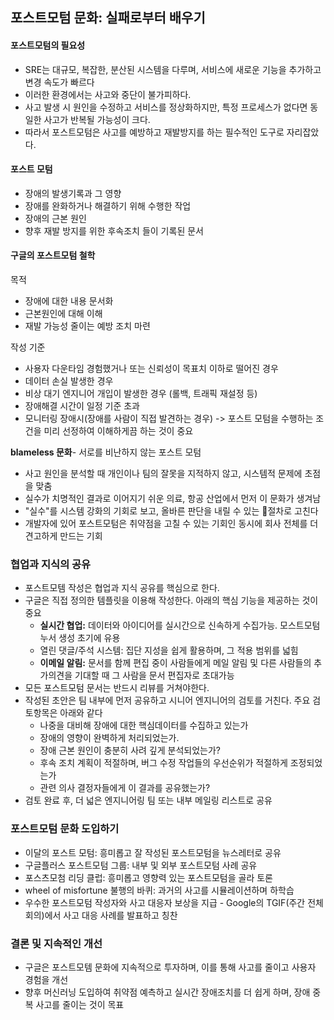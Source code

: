 ## 포스트모텀 문화: 실패로부터 배우기

#### 포스트모텀의 필요성
- SRE는 대규모, 복잡한, 분산된 시스템을 다루며, 서비스에 새로운 기능을 추가하고 변경 속도가 빠르다
- 이러한 환경에서는 사고와 중단이 불가피하다.
- 사고 발생 시 원인을 수정하고 서비스를 정상화하지만, 특정 프로세스가 없다면 동일한 사고가 반복될 가능성이 크다.
- 따라서 포스트모텀은 사고를 예방하고 재발방지를 하는 필수적인 도구로 자리잡았다.

#### 포스트 모텀
- 장애의 발생기록과 그 영향
- 장애를 완화하거나 해결하기 위해 수행한 작업
- 장애의 근본 원인
- 향후 재발 방지를 위한 후속조치
들이 기록된 문서

#### 구글의 포스트모텀 철학
목적
- 장애에 대한 내용 문서화
- 근본원인에 대해 이해
- 재발 가능성 줄이는 예방 조치 마련

작성 기준
- 사용자 다운타임 경험했거나 또는 신뢰성이 목표치 이하로 떨어진 경우
- 데이터 손실 발생한 경우
- 비상 대기 엔지니어 개입이 발생한 경우 (롤백, 트래픽 재설정 등)
- 장애해결 시간이 일정 기준 초과
- 모니터링 장애시(장애를 사람이 직접 발견하는 경우)
-> 포스트 모텀을 수행하는 조건을 미리 선정하여 이해하게끔 하는 것이 중요

**blameless 문화**- 서로를 비난하지 않는 포스트 모텀
- 사고 원인을 분석할 때 개인이나 팀의 잘못을 지적하지 않고, 시스템적 문제에 초점을 맞춤
- 실수가 치명적인 결과로 이어지기 쉬운 의료, 항공 산업에서 먼저 이 문화가 생겨남
- "실수"를 시스템 강화의 기회로 보고, 올바른 판단을 내릴 수 있는 절차로 고친다 
- 개발자에 있어 포스트모텀은 취약점을 고칠 수 있는 기회인 동시에 회사 전체를 더 견고하게 만드는 기회

### 협업과 지식의 공유
- 포스트모템 작성은 협업과 지식 공유를 핵심으로 한다.
- 구글은 직접 정의한 템플릿을 이용해 작성한다. 아래의 핵심 기능을 제공하는 것이 중요
	- **실시간 협업:** 데이터와 아이디어를 실시간으로 신속하게 수집가능. 모스트모텀 누서 생성 초기에 유용
	- 열린 댓글/주석 시스템: 집단 지성을 쉽게 활용하며, 그 적용 범위를 넓힘
	- **이메일 알림:** 문서를 함께 편집 중이 사람들에게 메일 알림 및 다른 사람들의 추가의견을 기대할 때 그 사람을 문서 편집자로 초대가능
- 모든 포스트모텀 문서는 반드시 리뷰를 거쳐야한다.
- 작성된 초안은 팀 내부에 먼저 공유하고 시니어 엔지니어의 검토를 거친다. 주요 검토항목은 아래와 같다
	- 나중을 대비해 장애에 대한 핵심데이터를 수집하고 있는가
	- 장애의 영향이 완벽하게 처리되었는가.
	- 장애 근본 원인이 충분히 사려 깊게 분석되었는가?
	- 후속 조치 계획이 적절하며, 버그 수정 작업들의 우선순위가 적절하게 조정되었는가
	- 관련 의사 결정자들에게 이 결과를 공유했는가?
- 검토 완료 후, 더 넓은 엔지니어링 팀 또는 내부 메일링 리스트로 공유


### 포스트모텀 문화 도입하기
- 이달의 포스트 모텀: 흥미롭고 잘 작성된 포스트모텀을 뉴스레터로 공유
- 구글플러스 포스트모텀 그룹: 내부 및 외부 포스트모텀 사례 공유
- 포스츠모첨 리딩 클럽: 흥미롭고 영향력 있는 포스트모텀을 골라 토론
- wheel of misfortune 불행의 바퀴: 과거의 사고를 시뮬레이션하며 하학습
- 우수한 포스트모텀 작성자와 사고 대응자 보상을 지급 - Google의 TGIF(주간 전체 회의)에서 사고 대응 사례를 발표하고 칭찬

### 결론 및 지속적인 개선
- 구글은 포스트모템 문화에 지속적으로 투자하며, 이를 통해 사고를 줄이고 사용자 경험을 개선
- 향후 머신러닝 도입하여 취약점 예측하고 실시간 장애조치를 더 쉽게 하며, 장애 중복 사고를 줄이는 것이 목표